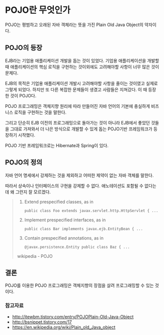 # POJO란 무엇인가

POJO는 평범하고 오래된 자바 객체라는 뜻을 가진 Plain Old Java Object의 약자이다.

## POJO의 등장

EJB라는 기업용 애플리케이션 개발을 돕는 것이 있었다.
기업용 애플리케이션을 개발할 때 애플리케이션의 핵심 로직을 구현하는 것이외에도 고려해야할 사항이 너무 많은 것이 문제다.

EJB의 목적은 기업용 애플리케이션 개발시 고려해야할 사항을 줄이는 것이였고 실제로 그렇게 되었다. 하지만 또 다른 복잡한 문제들이 생겼고 사람들은 지쳐갔다.
이 때 등장한 것이 POJO다.

POJO 프로그래밍은 객체지향 원리에 따라 만들어진 자바 언어의 기본에 충실하게 비즈니스 로직을 구현하는 것을 말한다.

그리고 단순히 EJB 이전의 프로그래밍으로 돌아가는 것이 아니라 EJB에서 좋았던 것들을 그대로 가져와서 더 나은 방식으로 개발할 수 있게 돕는 POJO기반 프레임워크가 등장하기 시작했다.

POJO 기반 프레임워크로는 Hibernate과 Spring이 있다.

## POJO의 정의

자바 언어 명세에서 강제하는 것을 제외하고 어떠한 제약이 없는 자바 객체를 말한다.

따라서 상속이나 인터페이스의 구현을 강제할 수 없다.
애노테이션도 포함될 수 없다는데 왜 그런지 잘 모르겠다.

> 1. Extend prespecified classes, as in
> 
>       `public class Foo extends javax.servlet.http.HttpServlet { ...`
> 2. Implement prespecified interfaces, as in
> 
>       `public class Bar implements javax.ejb.EntityBean { ...`
> 3. Contain prespecified annotations, as in
>
>       `@javax.persistence.Entity public class Baz { ...`
>
> wikipedia - POJO

## 결론
POJO를 이용한 POJO 프로그래밍은 객체지향의 장점을 살려 프로그래밍할 수 있는 것이다.

### 참고자료

* http://itewbm.tistory.com/entry/POJOPlain-Old-Java-Object
* http://bsnippet.tistory.com/17
* https://en.wikipedia.org/wiki/Plain_old_Java_object